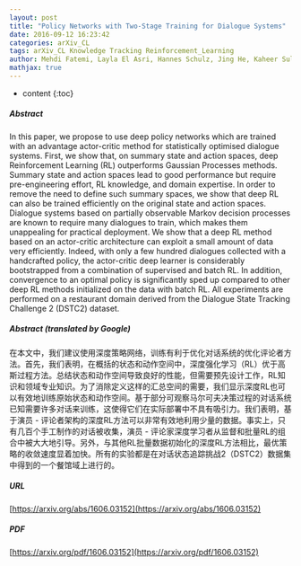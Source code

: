 ```yaml
---
layout: post
title: "Policy Networks with Two-Stage Training for Dialogue Systems"
date: 2016-09-12 16:23:42
categories: arXiv_CL
tags: arXiv_CL Knowledge Tracking Reinforcement_Learning
author: Mehdi Fatemi, Layla El Asri, Hannes Schulz, Jing He, Kaheer Suleman
mathjax: true
---
```


* content
{:toc}

##### Abstract
In this paper, we propose to use deep policy networks which are trained with an advantage actor-critic method for statistically optimised dialogue systems. First, we show that, on summary state and action spaces, deep Reinforcement Learning (RL) outperforms Gaussian Processes methods. Summary state and action spaces lead to good performance but require pre-engineering effort, RL knowledge, and domain expertise. In order to remove the need to define such summary spaces, we show that deep RL can also be trained efficiently on the original state and action spaces. Dialogue systems based on partially observable Markov decision processes are known to require many dialogues to train, which makes them unappealing for practical deployment. We show that a deep RL method based on an actor-critic architecture can exploit a small amount of data very efficiently. Indeed, with only a few hundred dialogues collected with a handcrafted policy, the actor-critic deep learner is considerably bootstrapped from a combination of supervised and batch RL. In addition, convergence to an optimal policy is significantly sped up compared to other deep RL methods initialized on the data with batch RL. All experiments are performed on a restaurant domain derived from the Dialogue State Tracking Challenge 2 (DSTC2) dataset.

##### Abstract (translated by Google)
在本文中，我们建议使用深度策略网络，训练有利于优化对话系统的优化评论者方法。首先，我们表明，在概括的状态和动作空间中，深度强化学习（RL）优于高斯过程方法。总结状态和动作空间导致良好的性能，但需要预先设计工作，RL知识和领域专业知识。为了消除定义这样的汇总空间的需要，我们显示深度RL也可以有效地训练原始状态和动作空间。基于部分可观察马尔可夫决策过程的对话系统已知需要许多对话来训练，这使得它们在实际部署中不具有吸引力。我们表明，基于演员 - 评论者架构的深度RL方法可以非常有效地利用少量的数据。事实上，只有几百个手工制作的对话被收集，演员 - 评论家深度学习者从监督和批量RL的组合中被大大地引导。另外，与其他RL批量数据初始化的深度RL方法相比，最优策略的收敛速度显着加快。所有的实验都是在对话状态追踪挑战2（DSTC2）数据集中得到的一个餐馆域上进行的。

##### URL
[https://arxiv.org/abs/1606.03152](https://arxiv.org/abs/1606.03152)

##### PDF
[https://arxiv.org/pdf/1606.03152](https://arxiv.org/pdf/1606.03152)

